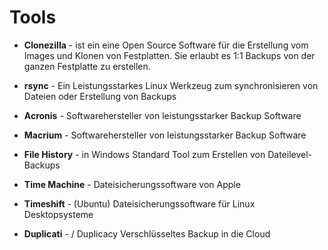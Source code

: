 # Tools

- **Clonezilla** - ist ein eine Open Source Software für die Erstellung vom Images und Klonen von Festplatten. Sie erlaubt es 1:1 Backups von der ganzen Festplatte zu erstellen.

- **rsync** - Ein Leistungsstarkes Linux Werkzeug zum synchronisieren von Dateien oder Erstellung von Backups

- **Acronis** - Softwarehersteller von leistungsstarker Backup Software

- **Macrium** - Softwarehersteller von leistungsstarker Backup Software

- **File History** - in Windows Standard Tool zum Erstellen von Dateilevel-Backups

- **Time Machine** - Dateisicherungssoftware von Apple

- **Timeshift** - (Ubuntu) Dateisicherungssoftware für Linux Desktopsysteme

- **Duplicati** - / Duplicacy Verschlüsseltes Backup in die Cloud

